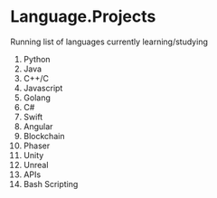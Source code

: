 # Language.Projects
Running list of languages currently learning/studying

1. Python
2. Java
3. C++/C
4. Javascript
5. Golang
6. C#
7. Swift
8. Angular
9. Blockchain
10. Phaser
11. Unity
12. Unreal
13. APIs
14. Bash Scripting
